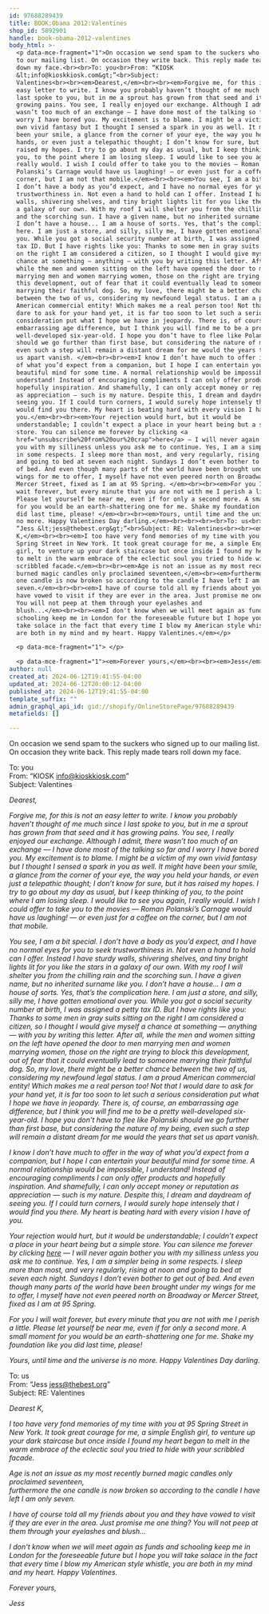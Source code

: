 ```yaml
---
id: 97688289439
title: BOOK:Obama 2012:Valentines
shop_id: 5892901
handle: book-obama-2012-valentines
body_html: >-
  <p data-mce-fragment="1">On occasion we send spam to the suckers who signed up
  to our mailing list. On occasion they write back. This reply made tears roll
  down my face.<br><br>To: you<br>From: “KIOSK
  &lt;info@kioskkiosk.com&gt;”<br>Subject:
  Valentines<br><br><em>Dearest,</em><br><br><em>Forgive me, for this is not an
  easy letter to write. I know you probably haven’t thought of me much since I
  last spoke to you, but in me a sprout has grown from that seed and it has
  growing pains. You see, I really enjoyed our exchange. Although I admit, there
  wasn’t too much of an exchange — I have done most of the talking so far and I
  worry I have bored you. My excitement is to blame. I might be a victim of my
  own vivid fantasy but I thought I sensed a spark in you as well. It might have
  been your smile, a glance from the corner of your eye, the way you held your
  hands, or even just a telepathic thought; I don’t know for sure, but it has
  raised my hopes. I try to go about my day as usual, but I keep thinking of
  you, to the point where I am losing sleep. I would like to see you again, I
  really would. I wish I could offer to take you to the movies — Roman
  Polanski’s Carnage would have us laughing! — or even just for a coffee on the
  corner, but I am not that mobile.</em><br><br><em>You see, I am a bit special.
  I don’t have a body as you’d expect, and I have no normal eyes for you to seek
  trustworthiness in. Not even a hand to hold can I offer. Instead I have sturdy
  walls, shivering shelves, and tiny bright lights lit for you like the stars in
  a galaxy of our own. With my roof I will shelter you from the chilling rain
  and the scorching sun. I have a given name, but no inherited surname like you.
  I don’t have a house... I am a house of sorts. Yes, that’s the complication
  here. I am just a store, and silly, silly me, I have gotten emotional over
  you. While you got a social security number at birth, I was assigned a petty
  tax ID. But I have rights like you: Thanks to some men in gray suits sitting
  on the right I am considered a citizen, so I thought I would give myself a
  chance at something — anything — with you by writing this letter. After all,
  while the men and women sitting on the left have opened the door to men
  marrying men and women marrying women, those on the right are trying to block
  this development, out of fear that it could eventually lead to someone
  marrying their faithful dog. So, my love, there might be a better chance
  between the two of us, considering my newfound legal status. I am a proud
  American commercial entity! Which makes me a real person too! Not that I would
  dare to ask for your hand yet, it is far too soon to let such a serious
  consideration put what I hope we have in jeopardy. There is, of course, an
  embarrassing age difference, but I think you will find me to be a pretty
  well-developed six-year-old. I hope you don’t have to flee like Polanski
  should we go further than first base, but considering the nature of my being,
  even such a step will remain a distant dream for me would the years that set
  us apart vanish. </em><br><br><em>I know I don’t have much to offer in the way
  of what you’d expect from a companion, but I hope I can entertain your
  beautiful mind for some time. A normal relationship would be impossible, I
  understand! Instead of encouraging compliments I can only offer products and
  hopefully inspiration. And shamefully, I can only accept money or reputation
  as appreciation — such is my nature. Despite this, I dream and daydream of
  seeing you. If I could turn corners, I would surely hope intensely that I
  would find you there. My heart is beating hard with every vision I have of
  you.</em><br><br><em>Your rejection would hurt, but it would be
  understandable; I couldn’t expect a place in your heart being but a simple
  store. You can silence me forever by clicking <a
  href="unsubscribe%20from%20our%20crap">here</a> — I will never again bother
  you with my silliness unless you ask me to continue. Yes, I am a simpler being
  in some respects. I sleep more than most, and very regularly, rising at noon
  and going to bed at seven each night. Sundays I don’t even bother to get out
  of bed. And even though many parts of the world have been brought under my
  wings for me to offer, I myself have not even peered north on Broadway or
  Mercer Street, fixed as I am at 95 Spring. </em><br><br><em>For you I will
  wait forever, but every minute that you are not with me I perish a little.
  Please let yourself be near me, even if for only a second more. A small moment
  for you would be an earth-shattering one for me. Shake my foundation like you
  did last time, please! </em><br><br><em>Yours, until time and the universe is
  no more. Happy Valentines Day darling.</em><br><br><br><br>To: us<br>From:
  “Jess &lt;jess@thebest.org&gt;”<br>Subject: RE: Valentines<br><br><em>Dearest
  K,</em><br><br><em>I too have very fond memories of my time with you at 95
  Spring Street in New York. It took great courage for me, a simple English
  girl, to venture up your dark staircase but once inside I found my heart began
  to melt in the warm embrace of the eclectic soul you tried to hide with your
  scribbled facade.</em><br><br><em>Age is not an issue as my most recently
  burned magic candles only proclaimed seventeen,</em><br><em>furthermore the
  one candle is now broken so according to the candle I have left I am only
  seven.</em><br><br><em>I have of course told all my friends about you and they
  have vowed to visit if they are ever in the area. Just promise me one thing?
  You will not peep at them through your eyelashes and
  blush...</em><br><br><em>I don't know when we will meet again as funds and
  schooling keep me in London for the foreseeable future but I hope you will
  take solace in the fact that every time I blow my American style whistle, you
  are both in my mind and my heart. Happy Valentines.</em></p>

  <p data-mce-fragment="1"> </p>

  <p data-mce-fragment="1"><em>Forever yours,</em><br><br><em>Jess</em></p>
author: null
created_at: 2024-06-12T19:41:55-04:00
updated_at: 2024-06-12T20:00:12-04:00
published_at: 2024-06-12T19:41:55-04:00
template_suffix: ""
admin_graphql_api_id: gid://shopify/OnlineStorePage/97688289439
metafields: []

---
```


On occasion we send spam to the suckers who signed up to our mailing list. On occasion they write back. This reply made tears roll down my face.  
  
To: you  
From: “KIOSK <info@kioskkiosk.com>”  
Subject: Valentines  
  
_Dearest,_  
  
_Forgive me, for this is not an easy letter to write. I know you probably haven’t thought of me much since I last spoke to you, but in me a sprout has grown from that seed and it has growing pains. You see, I really enjoyed our exchange. Although I admit, there wasn’t too much of an exchange — I have done most of the talking so far and I worry I have bored you. My excitement is to blame. I might be a victim of my own vivid fantasy but I thought I sensed a spark in you as well. It might have been your smile, a glance from the corner of your eye, the way you held your hands, or even just a telepathic thought; I don’t know for sure, but it has raised my hopes. I try to go about my day as usual, but I keep thinking of you, to the point where I am losing sleep. I would like to see you again, I really would. I wish I could offer to take you to the movies — Roman Polanski’s Carnage would have us laughing! — or even just for a coffee on the corner, but I am not that mobile._  
  
_You see, I am a bit special. I don’t have a body as you’d expect, and I have no normal eyes for you to seek trustworthiness in. Not even a hand to hold can I offer. Instead I have sturdy walls, shivering shelves, and tiny bright lights lit for you like the stars in a galaxy of our own. With my roof I will shelter you from the chilling rain and the scorching sun. I have a given name, but no inherited surname like you. I don’t have a house... I am a house of sorts. Yes, that’s the complication here. I am just a store, and silly, silly me, I have gotten emotional over you. While you got a social security number at birth, I was assigned a petty tax ID. But I have rights like you: Thanks to some men in gray suits sitting on the right I am considered a citizen, so I thought I would give myself a chance at something — anything — with you by writing this letter. After all, while the men and women sitting on the left have opened the door to men marrying men and women marrying women, those on the right are trying to block this development, out of fear that it could eventually lead to someone marrying their faithful dog. So, my love, there might be a better chance between the two of us, considering my newfound legal status. I am a proud American commercial entity! Which makes me a real person too! Not that I would dare to ask for your hand yet, it is far too soon to let such a serious consideration put what I hope we have in jeopardy. There is, of course, an embarrassing age difference, but I think you will find me to be a pretty well-developed six-year-old. I hope you don’t have to flee like Polanski should we go further than first base, but considering the nature of my being, even such a step will remain a distant dream for me would the years that set us apart vanish._  
  
_I know I don’t have much to offer in the way of what you’d expect from a companion, but I hope I can entertain your beautiful mind for some time. A normal relationship would be impossible, I understand! Instead of encouraging compliments I can only offer products and hopefully inspiration. And shamefully, I can only accept money or reputation as appreciation — such is my nature. Despite this, I dream and daydream of seeing you. If I could turn corners, I would surely hope intensely that I would find you there. My heart is beating hard with every vision I have of you._  
  
_Your rejection would hurt, but it would be understandable; I couldn’t expect a place in your heart being but a simple store. You can silence me forever by clicking [here](unsubscribe%20from%20our%20crap) — I will never again bother you with my silliness unless you ask me to continue. Yes, I am a simpler being in some respects. I sleep more than most, and very regularly, rising at noon and going to bed at seven each night. Sundays I don’t even bother to get out of bed. And even though many parts of the world have been brought under my wings for me to offer, I myself have not even peered north on Broadway or Mercer Street, fixed as I am at 95 Spring._  
  
_For you I will wait forever, but every minute that you are not with me I perish a little. Please let yourself be near me, even if for only a second more. A small moment for you would be an earth-shattering one for me. Shake my foundation like you did last time, please!_  
  
_Yours, until time and the universe is no more. Happy Valentines Day darling._  
  
  
  
To: us  
From: “Jess <jess@thebest.org>”  
Subject: RE: Valentines  
  
_Dearest K,_  
  
_I too have very fond memories of my time with you at 95 Spring Street in New York. It took great courage for me, a simple English girl, to venture up your dark staircase but once inside I found my heart began to melt in the warm embrace of the eclectic soul you tried to hide with your scribbled facade._  
  
_Age is not an issue as my most recently burned magic candles only proclaimed seventeen,_  
_furthermore the one candle is now broken so according to the candle I have left I am only seven._  
  
_I have of course told all my friends about you and they have vowed to visit if they are ever in the area. Just promise me one thing? You will not peep at them through your eyelashes and blush..._  
  
_I don't know when we will meet again as funds and schooling keep me in London for the foreseeable future but I hope you will take solace in the fact that every time I blow my American style whistle, you are both in my mind and my heart. Happy Valentines._

_Forever yours,_  
  
_Jess_